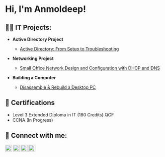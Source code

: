 <h1>Hi, I'm Anmoldeep! </h1>

<h2>👨‍💻 IT Projects:</h2>

- <b>Active Directory Project</b>
  - [Active Directory: From Setup to Troubleshooting](https://github.com/Anmoldeep2002/Active-Directory-Project/tree/main)

- <b>Networking Project</b>
  - [Small Office Network Design and Configuration with DHCP and DNS](https://github.com/Anmoldeep2002/CISCO-Packet-Tracer-Project/tree/main)

- <b>Building a Computer</b>
  - [Disassemble & Rebuild a Desktop PC](https://github.com/Anmoldeep2002/Building-Computer)


<h2>📝 Certifications</h2>

- Level 3 Extended Diploma in IT (180 Credits) QCF
- CCNA (In Progress)


<h2> 🤳 Connect with me:</h2>

[<img align="left" alt="JoshMadakor | YouTube" width="22px" src="https://cdn.jsdelivr.net/npm/simple-icons@v3/icons/youtube.svg" />][youtube]
[<img align="left" alt="JoshMadakor | Twitter" width="22px" src="https://cdn.jsdelivr.net/npm/simple-icons@v3/icons/twitter.svg" />][twitter]
[<img align="left" alt="JoshMadakor | LinkedIn" width="22px" src="https://cdn.jsdelivr.net/npm/simple-icons@v3/icons/linkedin.svg" />][linkedin]
[<img align="left" alt="JoshMadakor | Instagram" width="22px" src="https://cdn.jsdelivr.net/npm/simple-icons@v3/icons/instagram.svg" />][instagram]

[twitter]: https://twitter.com/joshmadakor
[youtube]: https://www.youtube.com/c/joshmadakor
[instagram]: https://www.instagram.com/joshmadakor/
[linkedin]: https://linkedin.com/in/joshmadakor

